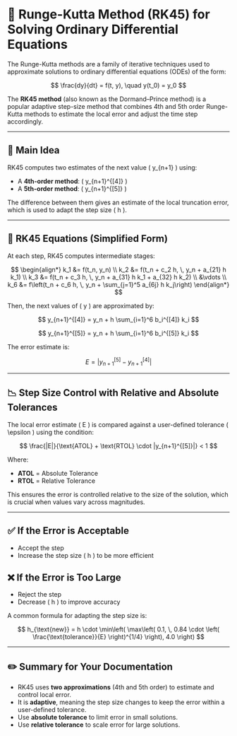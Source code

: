 # 🧠 Runge-Kutta Method (RK45) for Solving Ordinary Differential Equations

The Runge-Kutta methods are a family of iterative techniques used to approximate solutions to ordinary differential equations (ODEs) of the form:

$$
\frac{dy}{dt} = f(t, y), \quad y(t_0) = y_0
$$

The **RK45 method** (also known as the Dormand–Prince method) is a popular adaptive step-size method that combines 4th and 5th order Runge-Kutta methods to estimate the local error and adjust the time step accordingly.

---

## 🌟 Main Idea

RK45 computes two estimates of the next value \( y_{n+1} \) using:

- A **4th-order method**: \( y_{n+1}^{[4]} \)  
- A **5th-order method**: \( y_{n+1}^{[5]} \)  

The difference between them gives an estimate of the local truncation error, which is used to adapt the step size \( h \).

---

## 🧮 RK45 Equations (Simplified Form)

At each step, RK45 computes intermediate stages:

$$
\begin{align*}
k_1 &= f(t_n, y_n) \\
k_2 &= f(t_n + c_2 h, \, y_n + a_{21} h k_1) \\
k_3 &= f(t_n + c_3 h, \, y_n + a_{31} h k_1 + a_{32} h k_2) \\
&\vdots \\
k_6 &= f\left(t_n + c_6 h, \, y_n + \sum_{j=1}^5 a_{6j} h k_j\right)
\end{align*}
$$

Then, the next values of \( y \) are approximated by:

$$
y_{n+1}^{[4]} = y_n + h \sum_{i=1}^6 b_i^{[4]} k_i
$$

$$
y_{n+1}^{[5]} = y_n + h \sum_{i=1}^6 b_i^{[5]} k_i
$$

The error estimate is:

$$
E = \left| y_{n+1}^{[5]} - y_{n+1}^{[4]} \right|
$$

---

## 📉 Step Size Control with Relative and Absolute Tolerances

The local error estimate \( E \) is compared against a user-defined tolerance \( \epsilon \) using the condition:

$$
\frac{|E|}{\text{ATOL} + \text{RTOL} \cdot |y_{n+1}^{[5]}|} < 1
$$

Where:

- **ATOL** = Absolute Tolerance  
- **RTOL** = Relative Tolerance  

This ensures the error is controlled relative to the size of the solution, which is crucial when values vary across magnitudes.

---

## ✅ If the Error is Acceptable

- Accept the step
- Increase the step size \( h \) to be more efficient

## ❌ If the Error is Too Large

- Reject the step
- Decrease \( h \) to improve accuracy

A common formula for adapting the step size is:

$$
h_{\text{new}} = h \cdot \min\left( \max\left( 0.1, \, 0.84 \cdot \left( \frac{\text{tolerance}}{E} \right)^{1/4} \right), 4.0 \right)
$$

---

## ✏️ Summary for Your Documentation

- RK45 uses **two approximations** (4th and 5th order) to estimate and control local error.
- It is **adaptive**, meaning the step size changes to keep the error within a user-defined tolerance.
- Use **absolute tolerance** to limit error in small solutions.
- Use **relative tolerance** to scale error for large solutions.
